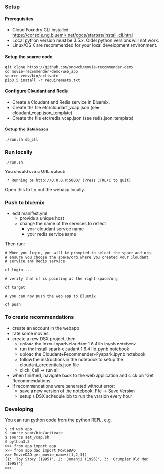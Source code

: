 ### Setup

#### Prerequisites

- Cloud Foundry CLI installed: https://console.ng.bluemix.net/docs/starters/install_cli.html
- Local python version must be 3.5.x.  Older python versions will not work.
- Linux/OS X are recommended for your local development environment.

#### Setup the source code

```
git clone https://github.com/snowch/movie-recommender-demo
cd movie-recommender-demo/web_app
source venv/bin/activate
pip3.5 install -r requirements.txt
```

#### Configure Cloudant and Redis

 - Create a Cloudant and Redis service in Bluemix.
 - Create the file etc/cloudant_vcap.json (see cloudant_vcap.json_template)
 - Create the file etc/redis_vcap.json (see redis.json_template)


#### Setup the databases

```
./run.sh db_all
```

### Run locally

```
./run.sh
```

You should see a URL output:

```
 * Running on http://0.0.0.0:5000/ (Press CTRL+C to quit)
```

Open this to try out the webapp locally.

### Push to bluemix

 - edit manifest.yml
   - provide a unique host
   - change the name of the services to reflect
     - your cloudant service name
     - your redis service name

Then run:

```
# When you login, you will be prompted to select the space and org.
# ensure you choose the space/org where you created your Cloudant 
# service and Redis service 

cf login ...

# verify that cf is pointing at the right space/org

cf target

# you can now push the web app to Bluemix

cf push
```

### To create recommendations

 - create an account in the webapp
 - rate some movies
 - create a new DSX project, then
   - upload the Install spark-cloudant 1.6.4 lib.ipynb notebook
   - run the Install spark-cloudant 1.6.4 lib.ipynb notebook 
   - upload the Cloudant+Recommender+Pyspark.ipynb notebook
   - follow the instructions in the notebook to setup the cloudant_credentials.json file
   - click: Cell -> run all
 - when finished, navigate back to the web application and click on 'Get Recommendations'
 - if recommendations were generated without error:
    - save a new version of the notebook: File -> Save Version
    - setup a DSX schedule job to run the version every hour

### Developing

You can run python code from the python REPL, e.g.


```
$ cd web_app
$ source venv/bin/activate
$ source set_vcap.sh
$ python3.5
>>> from app import app
>>> from app.dao import MovieDAO
>>> MovieDAO.get_movie_names([1,2,3])
{1: 'Toy Story (1995)', 2: 'Jumanji (1995)', 3: 'Grumpier Old Men (1995)'}
>>>
```
